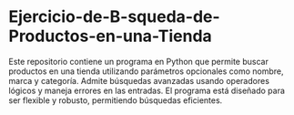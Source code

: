 # Ejercicio-de-B-squeda-de-Productos-en-una-Tienda
Este repositorio contiene un programa en Python que permite buscar productos en una tienda utilizando parámetros opcionales como nombre, marca y categoría. Admite búsquedas avanzadas usando operadores lógicos y maneja errores en las entradas. El programa está diseñado para ser flexible y robusto, permitiendo búsquedas eficientes.
